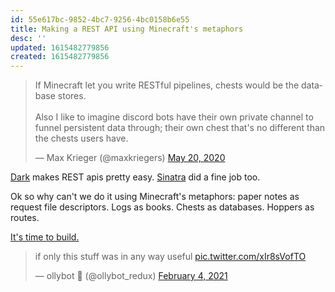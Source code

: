 ```yaml
---
id: 55e617bc-9852-4bc7-9256-4bc0158b6e55
title: Making a REST API using Minecraft's metaphors
desc: ''
updated: 1615482779856
created: 1615482779856
---
```

<blockquote class="twitter-tweet"><p lang="en" dir="ltr">If Minecraft let you write RESTful pipelines, chests would be the database stores.<br><br>Also I like to imagine discord bots have their own private channel to funnel persistent data through; their own chest that&#39;s no different than the chests users have.</p>&mdash; Max Krieger (@maxkriegers) <a href="https://twitter.com/maxkriegers/status/1263018405956812800?ref_src=twsrc%5Etfw">May 20, 2020</a></blockquote> <script async src="https://platform.twitter.com/widgets.js" charset="utf-8"></script>

[Dark](https://darklang.com/) makes REST apis pretty easy. [Sinatra](http://sinatrarb.com/intro.html) did a fine job too.

Ok so why can't we do it using Minecraft's metaphors: paper notes as request file descriptors. Logs as books. Chests as databases. Hoppers as routes.

[It's time to build.](https://minecraft.makecode.com/)

<blockquote class="twitter-tweet"><p lang="en" dir="ltr">if only this stuff was in any way useful <a href="https://t.co/xIr8sVofTO">pic.twitter.com/xIr8sVofTO</a></p>&mdash; ollybot 👥 (@ollybot_redux) <a href="https://twitter.com/ollybot_redux/status/1357398538066534400?ref_src=twsrc%5Etfw">February 4, 2021</a></blockquote> <script async src="https://platform.twitter.com/widgets.js" charset="utf-8"></script> 

